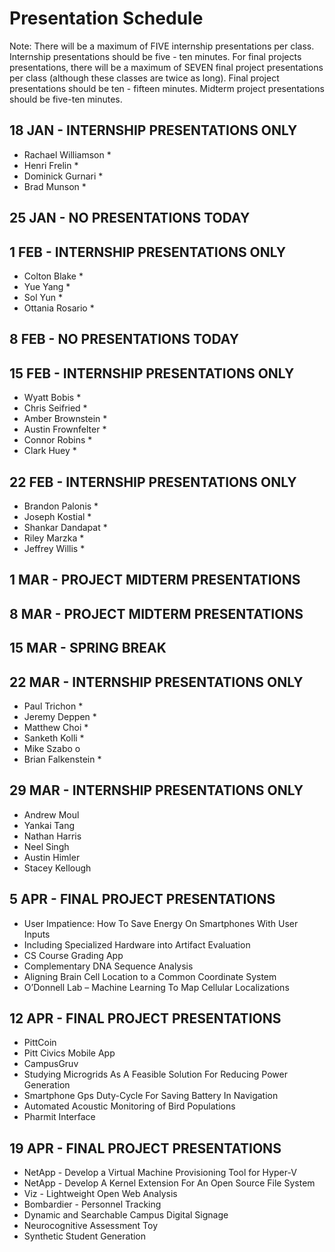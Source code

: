 # Presentation Schedule

Note: There will be a maximum of FIVE internship presentations per class. Internship presentations should be five - ten minutes.  For final projects presentations, there will be a maximum of SEVEN final project presentations per class (although these classes are twice as long).  Final project presentations should be ten - fifteen minutes.  Midterm project presentations should be five-ten minutes.



## 18 JAN - INTERNSHIP PRESENTATIONS ONLY
- Rachael Williamson *
- Henri Frelin *
- Dominick Gurnari *
- Brad Munson *

## 25 JAN - NO PRESENTATIONS TODAY

## 1 FEB - INTERNSHIP PRESENTATIONS ONLY
- Colton Blake *
- Yue Yang *
- Sol Yun *
- Ottania Rosario *

## 8 FEB - NO PRESENTATIONS TODAY

## 15 FEB - INTERNSHIP PRESENTATIONS ONLY
- Wyatt Bobis *
- Chris Seifried *
- Amber Brownstein *
- Austin Frownfelter *
- Connor Robins *
- Clark Huey *

## 22 FEB - INTERNSHIP PRESENTATIONS ONLY
- Brandon Palonis *
- Joseph Kostial *
- Shankar Dandapat *
- Riley Marzka *
- Jeffrey Willis *

## 1 MAR - PROJECT MIDTERM PRESENTATIONS

## 8 MAR - PROJECT MIDTERM PRESENTATIONS

## 15 MAR - SPRING BREAK

## 22 MAR - INTERNSHIP PRESENTATIONS ONLY
- Paul Trichon *
- Jeremy Deppen *
- Matthew Choi *
- Sanketh Kolli *
- Mike Szabo o
- Brian Falkenstein *

## 29 MAR - INTERNSHIP PRESENTATIONS ONLY
- Andrew Moul
- Yankai Tang
- Nathan Harris
- Neel Singh
- Austin Himler
- Stacey Kellough

## 5 APR - FINAL PROJECT PRESENTATIONS
* User Impatience: How To Save Energy On Smartphones With User Inputs
* Including Specialized Hardware into Artifact Evaluation
* CS Course Grading App
* Complementary DNA Sequence Analysis
* Aligning Brain Cell Location to a Common Coordinate System
* O’Donnell Lab – Machine Learning To Map Cellular Localizations

## 12 APR - FINAL PROJECT PRESENTATIONS
* PittCoin
* Pitt Civics Mobile App
* CampusGruv
* Studying Microgrids As A Feasible Solution For Reducing Power Generation
* Smartphone Gps Duty-Cycle For Saving Battery In Navigation
* Automated Acoustic Monitoring of Bird Populations
* Pharmit Interface

## 19 APR - FINAL PROJECT PRESENTATIONS
* NetApp - Develop a Virtual Machine Provisioning Tool for Hyper-V
* NetApp - Develop A Kernel Extension For An Open Source File System
* Viz - Lightweight Open Web Analysis
* Bombardier - Personnel Tracking
* Dynamic and Searchable Campus Digital Signage
* Neurocognitive Assessment Toy
* Synthetic Student Generation

